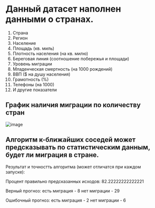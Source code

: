 <h1>Данный датасет наполнен данными о странах.</h1>
<ol>
  <li>Страна</li>
  <li>Регион</li>
  <li>Население</li>
  <li>Площадь (кв. миль)</li>
  <li>Плотность населения (на кв. милю)</li>
  <li>Береговая линия (соотношение побережья и площади)</li>
  <li>Уровень миграции</li>
  <li>Младенческая смертность (на 1000 рождений)</li>
  <li>ВВП ($ на душу населения)</li>
  <li>Грамотность (%)</li>
  <li>Телефоны (на 1000)</li>
  <li>И другие показатели</li>
</ol>


<h2>График наличия миграции по количеству стран</h2>

![image](https://github.com/Ivango128/TwoDataSet/assets/114569970/c96eebff-b5be-4250-8eed-b797dac77dfe)

<h2> Алгоритм к-ближайших соседей может предсказывать по статистическим данным, будет ли миграция в стране.</h2>
<p>Результат и точностть алгоритма (может отличатся при каждом запуске):</p>
<p>Процент правильно предсказанных исходов: 82.22222222222221</p>
<p>Верный прогноз: есть миграция - 8 нет миграции - 29</p>
<p>Ошибочный прогноз: есть миграция - 2 нет миграции - 6</p>
